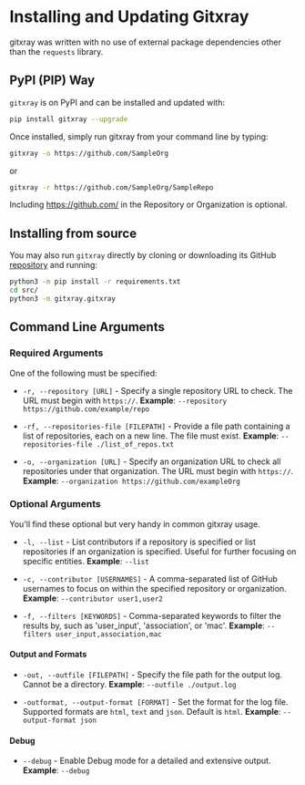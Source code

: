 # Installing and Updating Gitxray

gitxray was written with no use of external package dependencies other than the `requests` library.

## PyPI (PIP) Way

`gitxray` is on PyPI and can be installed and updated with:

```bash
pip install gitxray --upgrade
```

Once installed, simply run gitxray from your command line by typing:
```bash
gitxray -o https://github.com/SampleOrg
```
or
```bash
gitxray -r https://github.com/SampleOrg/SampleRepo
```

Including https://github.com/ in the Repository or Organization is optional.

## Installing from source

You may also run `gitxray` directly by cloning or downloading its GitHub [repository](https://github.com/kulkansecurity/gitxray/) and running:

```bash
python3 -m pip install -r requirements.txt
cd src/
python3 -m gitxray.gitxray
```

## Command Line Arguments

### Required Arguments

One of the following must be specified:

* `-r, --repository [URL]` - Specify a single repository URL to check. The URL must begin with `https://`. **Example**: `--repository https://github.com/example/repo`

* `-rf, --repositories-file [FILEPATH]` - Provide a file path containing a list of repositories, each on a new line. The file must exist. **Example**: `--repositories-file ./list_of_repos.txt`

* `-o, --organization [URL]` - Specify an organization URL to check all repositories under that organization. The URL must begin with `https://`. **Example**: `--organization https://github.com/exampleOrg`

### Optional Arguments

You'll find these optional but very handy in common gitxray usage.

- `-l, --list` - List contributors if a repository is specified or list repositories if an organization is specified. Useful for further focusing on specific entities. **Example**: `--list`

- `-c, --contributor [USERNAMES]` - A comma-separated list of GitHub usernames to focus on within the specified repository or organization. **Example**: `--contributor user1,user2`

- `-f, --filters [KEYWORDS]` - Comma-separated keywords to filter the results by, such as 'user_input', 'association', or 'mac'. **Example**: `--filters user_input,association,mac`

#### Output and Formats

- `-out, --outfile [FILEPATH]` - Specify the file path for the output log. Cannot be a directory. **Example**: `--outfile ./output.log`

- `-outformat, --output-format [FORMAT]` - Set the format for the log file. Supported formats are `html`, `text` and `json`. Default is `html`. **Example**: `--output-format json`

#### Debug

- `--debug` - Enable Debug mode for a detailed and extensive output. **Example**: `--debug`

